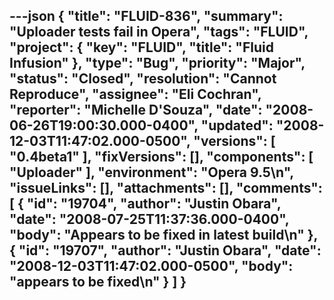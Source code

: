 ---json
{
  "title": "FLUID-836",
  "summary": "Uploader tests fail in Opera",
  "tags": "FLUID",
  "project": {
    "key": "FLUID",
    "title": "Fluid Infusion"
  },
  "type": "Bug",
  "priority": "Major",
  "status": "Closed",
  "resolution": "Cannot Reproduce",
  "assignee": "Eli Cochran",
  "reporter": "Michelle D'Souza",
  "date": "2008-06-26T19:00:30.000-0400",
  "updated": "2008-12-03T11:47:02.000-0500",
  "versions": [
    "0.4beta1"
  ],
  "fixVersions": [],
  "components": [
    "Uploader"
  ],
  "environment": "Opera 9.5\n",
  "issueLinks": [],
  "attachments": [],
  "comments": [
    {
      "id": "19704",
      "author": "Justin Obara",
      "date": "2008-07-25T11:37:36.000-0400",
      "body": "Appears to be fixed in latest build\n"
    },
    {
      "id": "19707",
      "author": "Justin Obara",
      "date": "2008-12-03T11:47:02.000-0500",
      "body": "appears to be fixed\n"
    }
  ]
}
---

        